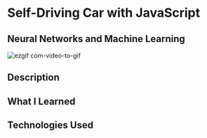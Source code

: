 # Self-Driving Car with JavaScript 
## Neural Networks and Machine Learning

![ezgif com-video-to-gif](https://github.com/MarcinSoltysik/practice-js/assets/78354700/f21c0264-8971-43e3-8ab8-b41ce2d25998)


## Description

## What I Learned

## Technologies Used
